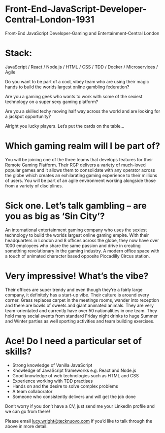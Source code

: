 # Front-End-JavaScript-Developer-Central-London-1931
Front-End JavaScript Developer-Gaming and Entertainment-Central London

# Stack: 

JavaScript / React / Node.js / HTML / CSS / TDD / Docker / Microservices / Agile


Do you want to be part of a cool, vibey team who are using their magic hands to build the worlds largest online gambling federation? 

Are you a gaming geek who wants to work with some of the sexiest technology on a super sexy gaming platform? 

Are you a skilled techy moving half way across the world and are looking for a jackpot opportunity?
 
Alright you lucky players. Let’s put the cards on the table… 


# Which gaming realm will I be part of?

You will be joining one of the three teams that develops features for their Remote Gaming Platform. Their RGP delivers a variety of much-loved popular games and it allows them to consolidate with any operator across the globe which creates an exhilarating gaming experience to their millions of users. 
You will be part of an agile environment working alongside those from a variety of disciplines. 


# Sick one. Let’s talk gambling – are you as big as ‘Sin City’? 

An international entertainment gaming company who uses the sexiest technology to build the worlds largest online gaming empire. With their headquarters in London and 8 offices across the globe, they now have over 1000 employees who share the same passion and drive in creating something revolutionary in the gaming industry. A modern office space with a touch of animated character based opposite Piccadilly Circus station. 


# Very impressive! What’s the vibe?

Their offices are super trendy and even though they’re a fairly large company, it definitely has a start-up vibe. Their culture is around every corner. Grass replaces carpet in the meetings rooms, wander into reception and there are bowls of sweets and giant animated animals. They are very team-orientated and currently have over 50 nationalities in one team. They hold many social events from standard Friday night drinks to huge Summer and Winter parties as well sporting activities and team building exercises. 


# Ace! Do I need a particular set of skills? 

-	Strong knowledge of Vanilla JavaScript 
-	Knowledge of JavaScript frameworks e.g. React and Node.js
-	Good knowledge of web technologies such as HTML and CSS
-	Experience working with TDD practises 
-	Hands on and the desire to solve complex problems 
-	A team collaborator 
-	Someone who consistently delivers and will get the job done 

Don’t worry if you don’t have a CV, just send me your LinkedIn profile and we can go from there! 

Please email lucy.wright@tecknuovo.com if you’d like to talk through the above in more detail.
